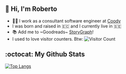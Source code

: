 ## 🤙 Hi, I'm Roberto

- 👨‍💻 I work as a consultant software engineer at [Coody](https://www.coody.com/)
- I was born and raised in 🇪🇨 and I currently live in 🇸🇪
- 📚 Add me to ~Goodreads~ [StoryGraph](https://app.thestorygraph.com/profile/rdparedes)!
- I used to love visitor counters. Btw: ![Visitor Count](https://profile-counter.glitch.me/rdparedes/count.svg)

## :octocat: My Github Stats

[![Top Langs](https://github-readme-stats.vercel.app/api/top-langs/?username=rdparedes&layout=compact)](https://github.com/anuraghazra/github-readme-stats)

<!--
**rdparedes/rdparedes** is a ✨ _special_ ✨ repository because its `README.md` (this file) appears on your GitHub profile.

Here are some ideas to get you started:

- 🔭 I’m currently working on ...
- 🌱 I’m currently learning ...
- 👯 I’m looking to collaborate on ...
- 🤔 I’m looking for help with ...
- 💬 Ask me about ...
- 📫 How to reach me: ...
- 😄 Pronouns: ...
- ⚡ Fun fact: ...
-->
